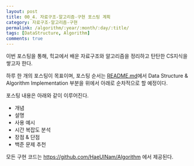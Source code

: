 ```yaml
---
layout: post
title: 00_4. 자료구조-알고리즘-구현 포스팅 계획
category: 자료구조-알고리즘-구현
permalink: /algorithm/:year/:month/:day/:title/
tags: [DataStructure, Algorithm]
comments: true
---
```


이번 포스팅을 통해, 힉교에서 배운 자료구조와 알고리즘을 정리하고 탄탄한 CS지식을 쌓고자 한다.

하루 한 개의 포스팅이 목표이며, 포스팅 순서는 [README.md](https://github.com/HaeUlNam/Algorithm)에서 Data Structure & Algorithm Implementation 부분을 위에서 아래로 순차적으로 할 예정이다.

포스팅 내용은 아래와 같이 이루어진다.
* 개념
* 설명
* 사용 예시
* 시간 복잡도 분석
* 장점 & 단점 
* 백준 문제 추천 

모든 구현 코드는 https://github.com/HaeUlNam/Algorithm 에서 제공된다.